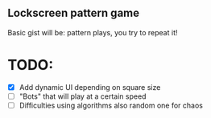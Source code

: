 ## Lockscreen pattern game

Basic gist will be: pattern plays, you try to repeat it!

# TODO: 

- [x] Add dynamic UI depending on square size
- [ ] "Bots" that will play at a certain speed
- [ ] Difficulties using algorithms also random one for chaos 
